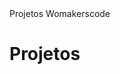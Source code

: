 <!DOCTYPE html><html lang="pt-br"><head>Projetos Womakerscode<meta charset="utf-8"></head><body><h1>Projetos</h1></body></html>
